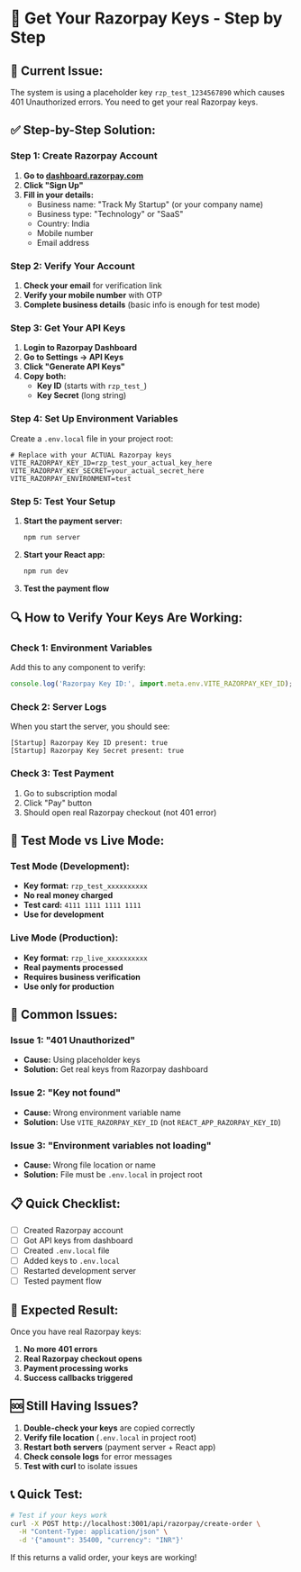 # 🔑 Get Your Razorpay Keys - Step by Step

## 🚨 **Current Issue:**
The system is using a placeholder key `rzp_test_1234567890` which causes 401 Unauthorized errors. You need to get your real Razorpay keys.

## ✅ **Step-by-Step Solution:**

### **Step 1: Create Razorpay Account**

1. **Go to [dashboard.razorpay.com](https://dashboard.razorpay.com/)**
2. **Click "Sign Up"**
3. **Fill in your details:**
   - Business name: "Track My Startup" (or your company name)
   - Business type: "Technology" or "SaaS"
   - Country: India
   - Mobile number
   - Email address

### **Step 2: Verify Your Account**

1. **Check your email** for verification link
2. **Verify your mobile number** with OTP
3. **Complete business details** (basic info is enough for test mode)

### **Step 3: Get Your API Keys**

1. **Login to Razorpay Dashboard**
2. **Go to Settings → API Keys**
3. **Click "Generate API Keys"**
4. **Copy both:**
   - **Key ID** (starts with `rzp_test_`)
   - **Key Secret** (long string)

### **Step 4: Set Up Environment Variables**

Create a `.env.local` file in your project root:

```env
# Replace with your ACTUAL Razorpay keys
VITE_RAZORPAY_KEY_ID=rzp_test_your_actual_key_here
VITE_RAZORPAY_KEY_SECRET=your_actual_secret_here
VITE_RAZORPAY_ENVIRONMENT=test
```

### **Step 5: Test Your Setup**

1. **Start the payment server:**
   ```bash
   npm run server
   ```

2. **Start your React app:**
   ```bash
   npm run dev
   ```

3. **Test the payment flow**

## 🔍 **How to Verify Your Keys Are Working:**

### **Check 1: Environment Variables**
Add this to any component to verify:
```javascript
console.log('Razorpay Key ID:', import.meta.env.VITE_RAZORPAY_KEY_ID);
```

### **Check 2: Server Logs**
When you start the server, you should see:
```
[Startup] Razorpay Key ID present: true
[Startup] Razorpay Key Secret present: true
```

### **Check 3: Test Payment**
1. Go to subscription modal
2. Click "Pay" button
3. Should open real Razorpay checkout (not 401 error)

## 🧪 **Test Mode vs Live Mode:**

### **Test Mode (Development):**
- **Key format:** `rzp_test_xxxxxxxxxx`
- **No real money charged**
- **Test card:** `4111 1111 1111 1111`
- **Use for development**

### **Live Mode (Production):**
- **Key format:** `rzp_live_xxxxxxxxxx`
- **Real payments processed**
- **Requires business verification**
- **Use only for production**

## 🚨 **Common Issues:**

### **Issue 1: "401 Unauthorized"**
- **Cause:** Using placeholder keys
- **Solution:** Get real keys from Razorpay dashboard

### **Issue 2: "Key not found"**
- **Cause:** Wrong environment variable name
- **Solution:** Use `VITE_RAZORPAY_KEY_ID` (not `REACT_APP_RAZORPAY_KEY_ID`)

### **Issue 3: "Environment variables not loading"**
- **Cause:** Wrong file location or name
- **Solution:** File must be `.env.local` in project root

## 📋 **Quick Checklist:**

- [ ] Created Razorpay account
- [ ] Got API keys from dashboard
- [ ] Created `.env.local` file
- [ ] Added keys to `.env.local`
- [ ] Restarted development server
- [ ] Tested payment flow

## 🎯 **Expected Result:**

Once you have real Razorpay keys:
1. **No more 401 errors**
2. **Real Razorpay checkout opens**
3. **Payment processing works**
4. **Success callbacks triggered**

## 🆘 **Still Having Issues?**

1. **Double-check your keys** are copied correctly
2. **Verify file location** (`.env.local` in project root)
3. **Restart both servers** (payment server + React app)
4. **Check console logs** for error messages
5. **Test with curl** to isolate issues

## 📞 **Quick Test:**

```bash
# Test if your keys work
curl -X POST http://localhost:3001/api/razorpay/create-order \
  -H "Content-Type: application/json" \
  -d '{"amount": 35400, "currency": "INR"}'
```

If this returns a valid order, your keys are working!


